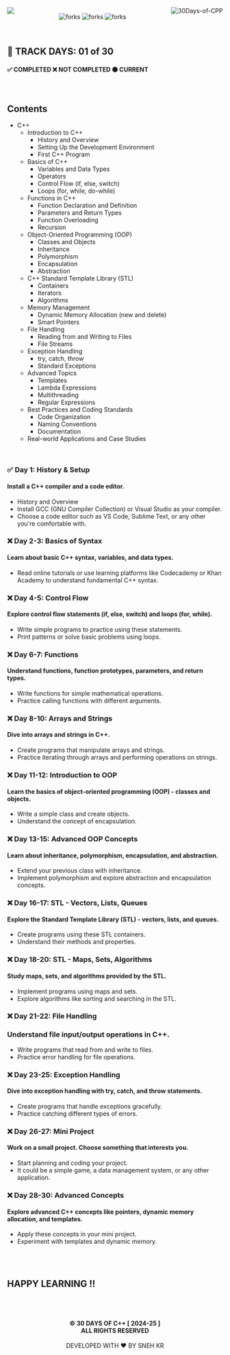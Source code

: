 <img  align="left" src="https://git-visitors.vercel.app/api/snehkr/30Days-of-CPP">

<img align="right" alt="30Days-of-CPP"  src="https://socialify.git.ci/snehkr/30Days-of-CPP/image?description=1&font=Bitter&forks=1&issues=1&language=1&logo=https://upload.wikimedia.org/wikipedia/commons/3/32/C%2B%2B_logo.png&name=1&pattern=Circuit%20Board&pulls=1&stargazers=1&theme=Dark" />

<p align="center">
  <img src="https://forthebadge.com/images/badges/built-with-love.svg" alt="forks"/>
  <img src="https://forthebadge.com/images/badges/made-with-c-plus-plus.svg" alt="forks"/>
  <img src="https://forthebadge.com/images/badges/makes-people-smile.svg" alt="forks"/>
</p>

</br>

## 📅 TRACK DAYS: 01 of 30

#### ✅ COMPLETED ❌ NOT COMPLETED 🟠 CURRENT

</br>

## Contents

- C++
  - Introduction to C++
    - History and Overview
    - Setting Up the Development Environment
    - First C++ Program
  - Basics of C++
    - Variables and Data Types
    - Operators
    - Control Flow (if, else, switch)
    - Loops (for, while, do-while)
  - Functions in C++
    - Function Declaration and Definition
    - Parameters and Return Types
    - Function Overloading
    - Recursion
  - Object-Oriented Programming (OOP)
    - Classes and Objects
    - Inheritance
    - Polymorphism
    - Encapsulation
    - Abstraction
  - C++ Standard Template Library (STL)
    - Containers
    - Iterators
    - Algorithms
  - Memory Management
    - Dynamic Memory Allocation (new and delete)
    - Smart Pointers
  - File Handling
    - Reading from and Writing to Files
    - File Streams
  - Exception Handling
    - try, catch, throw
    - Standard Exceptions
  - Advanced Topics
    - Templates
    - Lambda Expressions
    - Multithreading
    - Regular Expressions
  - Best Practices and Coding Standards
    - Code Organization
    - Naming Conventions
    - Documentation
  - Real-world Applications and Case Studies

</br>

### ✅ Day 1: History & Setup

#### Install a C++ compiler and a code editor.

- History and Overview
- Install GCC (GNU Compiler Collection) or Visual Studio as your compiler.
- Choose a code editor such as VS Code, Sublime Text, or any other you're comfortable with.

### ❌ Day 2-3: Basics of Syntax

#### Learn about basic C++ syntax, variables, and data types.

- Read online tutorials or use learning platforms like Codecademy or Khan Academy to understand fundamental C++ syntax.

### ❌ Day 4-5: Control Flow

#### Explore control flow statements (if, else, switch) and loops (for, while).

- Write simple programs to practice using these statements.
- Print patterns or solve basic problems using loops.

### ❌ Day 6-7: Functions

#### Understand functions, function prototypes, parameters, and return types.

- Write functions for simple mathematical operations.
- Practice calling functions with different arguments.

### ❌ Day 8-10: Arrays and Strings

#### Dive into arrays and strings in C++.

- Create programs that manipulate arrays and strings.
- Practice iterating through arrays and performing operations on strings.

### ❌ Day 11-12: Introduction to OOP

#### Learn the basics of object-oriented programming (OOP) - classes and objects.

- Write a simple class and create objects.
- Understand the concept of encapsulation.

### ❌ Day 13-15: Advanced OOP Concepts

#### Learn about inheritance, polymorphism, encapsulation, and abstraction.

- Extend your previous class with inheritance.
- Implement polymorphism and explore abstraction and encapsulation concepts.

### ❌ Day 16-17: STL - Vectors, Lists, Queues

#### Explore the Standard Template Library (STL) - vectors, lists, and queues.

- Create programs using these STL containers.
- Understand their methods and properties.

### ❌ Day 18-20: STL - Maps, Sets, Algorithms

#### Study maps, sets, and algorithms provided by the STL.

- Implement programs using maps and sets.
- Explore algorithms like sorting and searching in the STL.

### ❌ Day 21-22: File Handling

### Understand file input/output operations in C++.

- Write programs that read from and write to files.
- Practice error handling for file operations.

### ❌ Day 23-25: Exception Handling

#### Dive into exception handling with try, catch, and throw statements.

- Create programs that handle exceptions gracefully.
- Practice catching different types of errors.

### ❌ Day 26-27: Mini Project

#### Work on a small project. Choose something that interests you.

- Start planning and coding your project.
- It could be a simple game, a data management system, or any other application.

### ❌ Day 28-30: Advanced Concepts

#### Explore advanced C++ concepts like pointers, dynamic memory allocation, and templates.

- Apply these concepts in your mini project.
- Experiment with templates and dynamic memory.

</br></br>

## HAPPY LEARNING !!

</br></br>

<h4 align="center">
  © 30 DAYS OF C++ [ 2024-25 ] </br>
  ALL RIGHTS RESERVED
</h4>

<p align="center">
  DEVELOPED WITH ❤️ BY SNEH KR 
</p>
